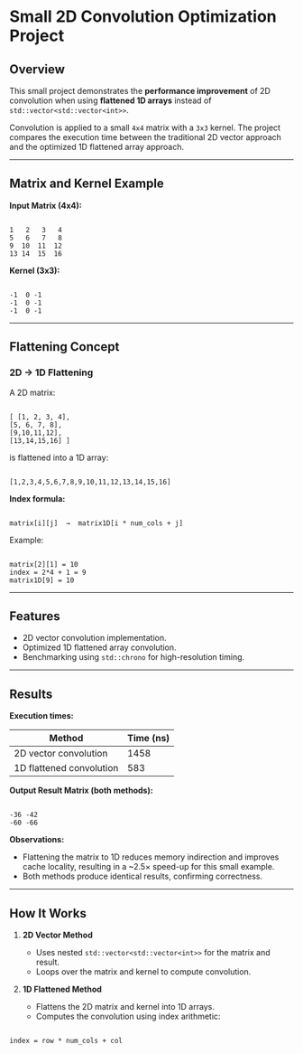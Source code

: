 # Small 2D Convolution Optimization Project

## Overview

This small project demonstrates the **performance improvement** of 2D convolution when using **flattened 1D arrays** instead of `std::vector<std::vector<int>>`.  

Convolution is applied to a small `4x4` matrix with a `3x3` kernel. The project compares the execution time between the traditional 2D vector approach and the optimized 1D flattened array approach.

---

## Matrix and Kernel Example

**Input Matrix (4x4):**  

```

1   2   3   4
5   6   7   8
9  10  11  12
13 14  15  16
```

**Kernel (3x3):**  

```

-1  0 -1
-1  0 -1
-1  0 -1
```

---

## Flattening Concept

### 2D → 1D Flattening

A 2D matrix:

```

[ [1, 2, 3, 4],
[5, 6, 7, 8],
[9,10,11,12],
[13,14,15,16] ]
```

is flattened into a 1D array:

```

[1,2,3,4,5,6,7,8,9,10,11,12,13,14,15,16]
```

**Index formula:**

```

matrix[i][j]  →  matrix1D[i * num_cols + j]
```

Example:

```

matrix[2][1] = 10
index = 2*4 + 1 = 9
matrix1D[9] = 10
```

---

## Features

- 2D vector convolution implementation.
- Optimized 1D flattened array convolution.
- Benchmarking using `std::chrono` for high-resolution timing.

---

## Results

**Execution times:**

| Method                     | Time (ns) |
|-----------------------------|-----------|
| 2D vector convolution       | 1458      |
| 1D flattened convolution    | 583       |

**Output Result Matrix (both methods):**

```

-36 -42
-60 -66
```

**Observations:**  
- Flattening the matrix to 1D reduces memory indirection and improves cache locality, resulting in a ~2.5× speed-up for this small example.
- Both methods produce identical results, confirming correctness.

---

## How It Works

1. **2D Vector Method**  
   - Uses nested `std::vector<std::vector<int>>` for the matrix and result.
   - Loops over the matrix and kernel to compute convolution.

2. **1D Flattened Method**  
   - Flattens the 2D matrix and kernel into 1D arrays.
   - Computes the convolution using index arithmetic:  

```

index = row * num_cols + col
````